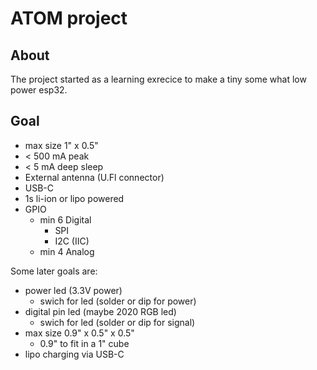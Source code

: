 # ATOM project
## About
The project started as a learning exrecice to make a tiny some what low power esp32.
## Goal
- max size 1" x 0.5"
- < 500 mA peak
- < 5 mA deep sleep
- External antenna (U.Fl connector)
- USB-C
- 1s li-ion or lipo powered
- GPIO
  - min 6 Digital
    - SPI
    - I2C (IIC)
  - min 4 Analog

Some later goals are:
- power led (3.3V power)
  - swich for led (solder or dip for power)
- digital pin led (maybe 2020 RGB led)
  - swich for led (solder or dip for signal)
- max size 0.9" x 0.5" x 0.5"
  - 0.9" to fit in a 1" cube
- lipo charging via USB-C